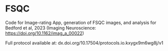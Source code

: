 # FSQC

Code for Image-rating App, generation of FSQC images, and analysis for Bedford et al, 2023 (Imaging Neuroscience: https://doi.org/10.1162/imag_a_00022)

Full protocol available at: dx.doi.org/10.17504/protocols.io.kxygx9m6wg8j/v1
